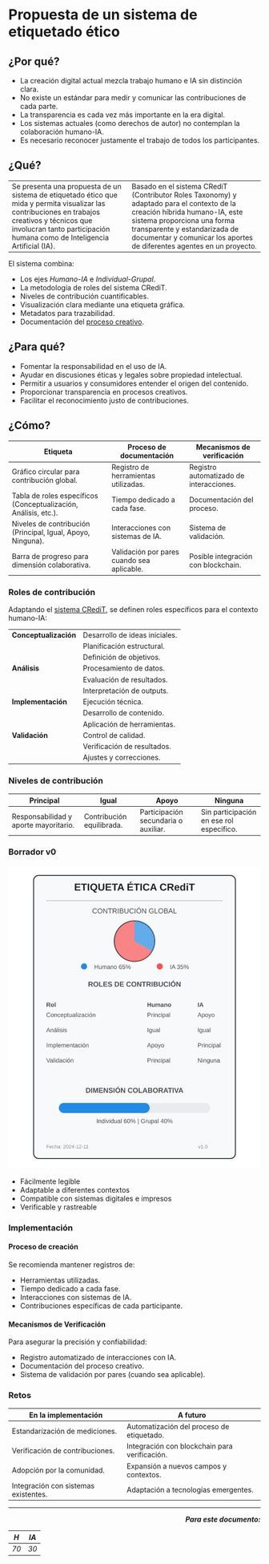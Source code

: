 # Propuesta de un sistema de etiquetado ético

## ¿Por qué?

- La creación digital actual mezcla trabajo humano e IA sin distinción clara.
- No existe un estándar para medir y comunicar las contribuciones de cada parte.
- La transparencia es cada vez más importante en la era digital.
- Los sistemas actuales (como derechos de autor) no contemplan la colaboración humano-IA.
- Es necesario reconocer justamente el trabajo de todos los participantes.

## ¿Qué?

|||
|-|-|
|Se presenta una propuesta de un sistema de etiquetado ético que mida y permita visualizar las contribuciones en trabajos creativos y técnicos que involucran tanto participación humana como de Inteligencia Artificial (IA). |Basado en el sistema CRediT (Contributor Roles Taxonomy) y adaptado para el contexto de la creación híbrida humano-IA, este sistema proporciona una forma transparente y estandarizada de documentar y comunicar los aportes de diferentes agentes en un proyecto.|

El sistema combina:

- Los ejes *Humano*-*IA* e *Individual*-*Grupal*.
- La metodología de roles del sistema CRediT.
- Niveles de contribución cuantificables.
- Visualización clara mediante una etiqueta gráfica.
- Metadatos para trazabilidad.
- Documentación del [proceso creativo](https://github.com/mmasias/mmasias/blob/main/procesoDeCreacion.md).

## ¿Para qué?

- Fomentar la responsabilidad en el uso de IA.
- Ayudar en discusiones éticas y legales sobre propiedad intelectual.
- Permitir a usuarios y consumidores entender el origen del contenido.
- Proporcionar transparencia en procesos creativos.
- Facilitar el reconocimiento justo de contribuciones.

## ¿Cómo?

|Etiqueta|Proceso de documentación|Mecanismos de verificación|
|-|-|-|
|Gráfico circular para contribución global.|Registro de herramientas utilizadas.|Registro automatizado de interacciones.|
|Tabla de roles específicos (Conceptualización, Análisis, etc.).|Tiempo dedicado a cada fase.|Documentación del proceso.|
|Niveles de contribución (Principal, Igual, Apoyo, Ninguna).|Interacciones con sistemas de IA.|Sistema de validación.|
|Barra de progreso para dimensión colaborativa.|Validación por pares cuando sea aplicable.|Posible integración con blockchain.|

### Roles de contribución

Adaptando el [sistema CRediT](https://credit.niso.org/), se definen roles específicos para el contexto humano-IA:

<div align=center>

|||
|-|-|
|**Conceptualización**|Desarrollo de ideas iniciales.|
||Planificación estructural.|
||Definición de objetivos.|
|**Análisis**|Procesamiento de datos.|
||Evaluación de resultados.|
||Interpretación de outputs.|
|**Implementación**|Ejecución técnica.|
||Desarrollo de contenido.|
||Aplicación de herramientas.|
|**Validación**|Control de calidad.|
||Verificación de resultados.|
||Ajustes y correcciones.|

</div>

### Niveles de contribución

<div align=center>

|Principal|Igual|Apoyo|Ninguna|
|-|-|-|-|
|Responsabilidad y aporte mayoritario.|Contribución equilibrada.|Participación secundaria o auxiliar.|Sin participación en ese rol específico.|

</div>

### Borrador v0

<div align=center>

![](/imagenes/ethical-credit-label.svg)

</div>

- Fácilmente legible
- Adaptable a diferentes contextos
- Compatible con sistemas digitales e impresos
- Verificable y rastreable

### Implementación

#### Proceso de creación

Se recomienda mantener registros de:

- Herramientas utilizadas.
- Tiempo dedicado a cada fase.
- Interacciones con sistemas de IA.
- Contribuciones específicas de cada participante.

#### Mecanismos de Verificación

Para asegurar la precisión y confiabilidad:

- Registro automatizado de interacciones con IA.
- Documentación del proceso creativo.
- Sistema de validación por pares (cuando sea aplicable).

### Retos

<div align=center>

|En la implementación|A futuro|
|-|-|
|Estandarización de mediciones.|Automatización del proceso de etiquetado.|
|Verificación de contribuciones.|Integración con blockchain para verificación.|
|Adopción por la comunidad.|Expansión a nuevos campos y contextos.|
|Integración con sistemas existentes.|Adaptación a tecnologías emergentes.|

</div>

---

<div align=right>

***Para este documento:***

|*H*|*IA*|
|-|-|
|*70*|*30*|

</div>
